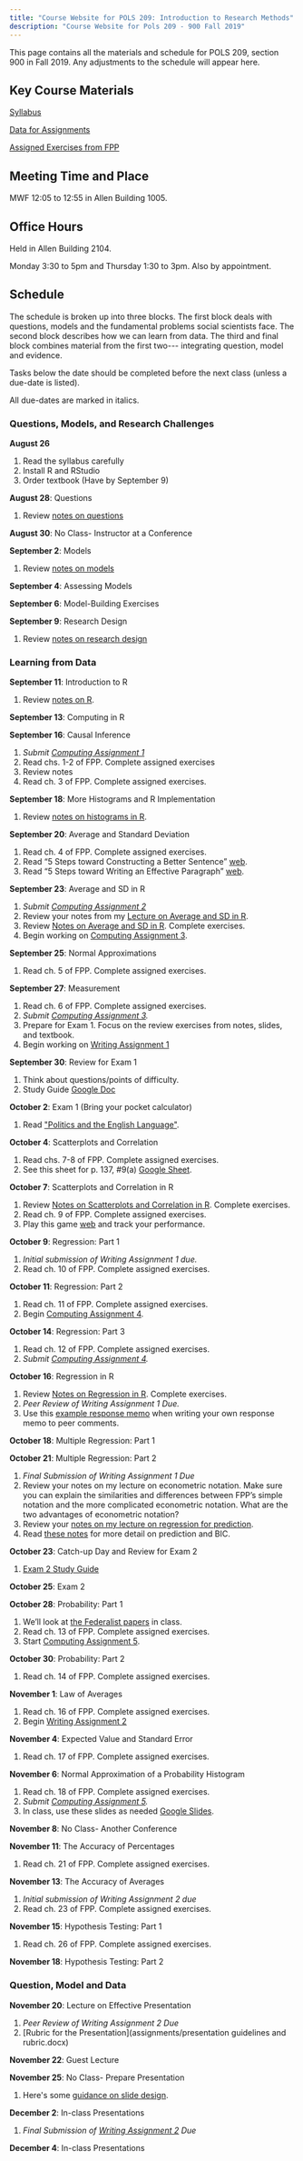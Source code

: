 ```yaml
---
title: "Course Website for POLS 209: Introduction to Research Methods"
description: "Course Website for Pols 209 - 900 Fall 2019"
---
```


This page contains all the materials and schedule for POLS 209, section 900 in Fall 2019. Any adjustments to the schedule will appear here.

## Key Course Materials

[Syllabus](files/pols-209-syllabus.pdf)

[Data for Assignments](files/data.zip)

[Assigned Exercises from FPP](files/fpp-exercises.pdf)

## Meeting Time and Place
MWF 12:05 to 12:55 in Allen Building 1005.

## Office Hours

Held in Allen Building 2104.

Monday 3:30 to 5pm and Thursday 1:30 to 3pm. Also by appointment.

## Schedule

The schedule is broken up into three blocks.
The first block deals with questions, models and the fundamental problems social scientists face.
The second block describes how we can learn from data.
The third and final block combines material from the first two--- integrating question, model and evidence.

Tasks below the date should be completed before the next class (unless a due-date is listed).

All due-dates are marked in italics.

### Questions, Models, and Research Challenges

**August 26**
1. Read the syllabus carefully
2. Install R and RStudio
3. Order textbook (Have by September 9)

**August 28**: Questions
1. Review [notes on questions](files/notes-02-questions.pdf)

**August 30**: No Class- Instructor at a Conference

**September 2**: Models
1. Review [notes on models](files/notes-03-models.pdf)

**September 4**: Assessing Models

**September 6**: Model-Building Exercises

**September 9**: Research Design
1. Review [notes on research design](files/notes-research-design.pdf)


### Learning from Data

**September 11**: Introduction to R
1. Review [notes on R](files/notes-04-computing.pdf).

**September 13**: Computing in R


**September 16**: Causal Inference
1. *Submit [Computing Assignment 1](assignments/r-assign-01.pdf)*
2. Read chs. 1-2 of FPP. Complete assigned exercises
3. Review notes
4. Read ch. 3 of FPP. Complete assigned exercises.

**September 18**: More Histograms and R Implementation
1. Review [notes on histograms in R](files/notes-08-histograms-r.pdf).

**September 20**: Average and Standard Deviation
1. Read ch. 4 of FPP. Complete assigned exercises.
2. Read “5 Steps toward Constructing a Better Sentence” [web](https://eebatou.wordpress.com/2011/09/02/writing-5-steps-toward-constructing-a-better-sentence/).
3. Read “5 Steps toward Writing an Effective Paragraph” [web](https://eebatou.wordpress.com/2007/01/21/5-steps-to-a-writing-an-effective-paragraph/).

**September 23**: Average and SD in R
1. *Submit [Computing Assignment 2](assignments/r-assign-02.pdf)*
2. Review your notes from my [Lecture on Average and SD in R](files/mean-sd-slides.pdf).
2. Review [Notes on Average and SD in R](files/notes-10-average-sd-r.pdf). Complete exercises.
3. Begin working on [Computing Assignment 3](assignments/r-assign-03.pdf).

**September 25**: Normal Approximations
1. Read ch. 5 of FPP. Complete assigned exercises.


**September 27**: Measurement
1. Read ch. 6 of FPP. Complete assigned exercises.
2. *Submit [Computing Assignment 3](assignments/r-assign-03.pdf).*
3. Prepare for Exam 1. Focus on the review exercises from notes, slides, and textbook.
4. Begin working on [Writing Assignment 1](assignments/writing-assignment-1.docx)

**September 30**: Review for Exam 1
1. Think about questions/points of difficulty.
2. Study Guide [Google Doc](https://docs.google.com/document/d/19WF7hCjFCnCWdCwYDDisxWmMCUmapI4wJdb-rnOdsuo/edit)

**October 2**: Exam 1 (Bring your pocket calculator)
1. Read ["Politics and the English Language"](files/HonorsOrwellPoliticsEnglishLanguage.pdf).

**October 4**: Scatterplots and Correlation
1. Read chs. 7-8 of FPP. Complete assigned exercises.
2. See this sheet for p. 137, #9(a) [Google Sheet](https://docs.google.com/spreadsheets/d/1Y2EuRIcbuZk6eu9WWUaNXSWnqJMi9XBXrA27BzqSeKk/edit).

**October 7**: Scatterplots and Correlation in R
1. Review [Notes on Scatterplots and Correlation in R](/files/notes-18-correlation-r.pdf). Complete exercises.
2. Read ch. 9 of FPP. Complete assigned exercises.
3. Play this game [web](http://www.rossmanchance.com/applets/GuessCorrelation.html) and track your performance.

**October 9**: Regression: Part 1
1. *Initial submission of Writing Assignment 1 due.*
2. Read ch. 10 of FPP. Complete assigned exercises.

**October 11**: Regression: Part 2
1. Read ch. 11 of FPP. Complete assigned exercises.
2. Begin [Computing Assignment 4](assignments/r-assign-04.pdf).

**October 14**: Regression: Part 3
1. Read ch. 12 of FPP. Complete assigned exercises.
2. *Submit [Computing Assignment 4](assignments/r-assign-04.pdf).*

**October 16**: Regression in R
1. Review [Notes on Regression in R](files/notes-23-regression-r.pdf). Complete exercises.
2. *Peer Review of Writing Assignment 1 Due.*
3. Use this [example response memo](assignments/response-memo-example.pdf) when writing your own response memo to peer comments.

**October 18**: Multiple Regression: Part 1

**October 21**: Multiple Regression: Part 2
1. *Final Submission of Writing Assignment 1 Due*
2. Review your notes on my lecture on econometric notation. Make sure you can explain the similarities and differences between FPP’s simple notation and the more complicated econometric notation. What are the two advantages of econometric notation?
3. Review your [notes on my lecture on regression for prediction](files/regression-prediction-slides.pdf).
4. Read [these notes](files/notes-23-regression-r.pdf) for more detail on prediction and BIC.


**October 23**: Catch-up Day and Review for Exam 2
1. [Exam 2 Study Guide](https://docs.google.com/document/d/1aRe1GgbJhoUTltteX-WPEJb-ImDVXq4FHz4QMuhThBY/edit#heading=h.pu6lyh4jr74b)

**October 25**: Exam 2


**October 28**: Probability: Part 1
1. We’ll look at [the Federalist papers](http://www.foundingfathers.info/federalistpapers/fedindex.htm) in class.
2. Read ch. 13 of FPP. Complete assigned exercises.
3. Start [Computing Assignment 5](assignments/r-assign-05.pdf).


**October 30**: Probability: Part 2
1. Read ch. 14 of FPP. Complete assigned exercises.

**November 1**: Law of Averages
1. Read ch. 16 of FPP. Complete assigned exercises.
2. Begin [Writing Assignment 2](assignments/writing-assignment-2.pdf)

**November 4**: Expected Value and Standard Error
1. Read ch. 17 of FPP. Complete assigned exercises.

**November 6**: Normal Approximation of a Probability Histogram
1. Read ch. 18 of FPP. Complete assigned exercises.
2. *Submit [Computing Assignment 5](assignments/r-assign-05.pdf).*
3. In class, use these slides as needed [Google Slides](https://docs.google.com/presentation/d/1SOUFFnB3VvILGscV5qOGxJnKJjHIHdbhFzxyB7SEJ8Y/edit#slide=id.g2ac70fc58f_0_9).

**November 8**: No Class- Another Conference

**November 11**: The Accuracy of Percentages
1. Read ch. 21 of FPP. Complete assigned exercises.

**November 13**: The Accuracy of Averages
1. *Initial submission of Writing Assignment 2 due*
2. Read ch. 23 of FPP. Complete assigned exercises.

**November 15**: Hypothesis Testing: Part 1
1. Read ch. 26 of FPP. Complete assigned exercises.

**November 18**: Hypothesis Testing: Part 2

### Question, Model and Data

**November 20**: Lecture on Effective Presentation
1. *Peer Review of Writing Assignment 2 Due*
2. [Rubric for the Presentation](assignments/presentation guidelines and rubric.docx)

**November 22**: Guest Lecture

**November 25**: No Class- Prepare Presentation
1. Here's some [guidance on slide design](https://www.speechworks.net/what-would-the-gettysburg-address-look-like-in-powerpoint/).

**December 2**: In-class Presentations
1. *Final Submission of [Writing Assignment 2](assignments/writing-assignment-2.pdf) Due*

**December 4**: In-class Presentations
